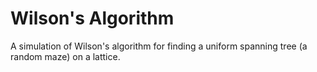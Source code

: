 # Wilson's Algorithm

A simulation of Wilson's algorithm for finding a uniform spanning tree (a random maze) on a lattice.
